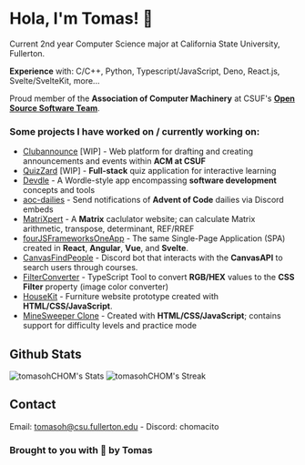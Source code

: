 # Hola, I'm Tomas! 👋

Current 2nd year Computer Science major at California State University, Fullerton.

**Experience** with: C/C++, Python, Typescript/JavaScript, Deno, React.js, Svelte/SvelteKit, more...

Proud member of the **Association of Computer Machinery** at CSUF's [**Open Source Software Team**](https://github.com/acmcsufoss).

### Some projects I have worked on / currently working on:
- [Clubannounce](https://github.com/acmcsufoss/clubannounce) [WIP] - Web platform for drafting and creating announcements and events within **ACM at CSUF**
- [QuizZard](https://github.com/tomasohCHOM/QuizZard) [WIP] - **Full-stack** quiz application for interactive learning
- [Devdle](https://github.com/tomasohCHOM/Devdle) - A Wordle-style app encompassing **software development** concepts and tools
- [aoc-dailies](https://github.com/tomasohCHOM/aoc-dailies) - Send notifications of **Advent of Code** dailies via Discord embeds
- [MatriXpert](https://github.com/tomasohCHOM/MatriXpert) - A **Matrix** caclulator website; can calculate Matrix arithmetic, transpose, determinant, REF/RREF
- [fourJSFrameworksOneApp](https://github.com/tomasohCHOM/fourJSFrameworksOneApp) - The same Single-Page Application (SPA) created in **React**, **Angular**, **Vue**, and **Svelte**.
- [CanvasFindPeople](https://github.com/tomasohCHOM/CanvasFindPeople) - Discord bot that interacts with the **CanvasAPI** to search users through courses.
- [FilterConverter](https://github.com/tomasohCHOM/FilterConverter) - TypeScript Tool to convert **RGB/HEX** values to the **CSS Filter** property (image color converter)
- [HouseKit](https://github.com/tomasohCHOM/HouseKit) - Furniture website prototype created with **HTML/CSS/JavaScript**.
- [MineSweeper Clone](https://github.com/tomasohCHOM/MineSweeper) - Created with **HTML/CSS/JavaScript**; contains support for difficulty levels and practice mode

## Github Stats

![tomasohCHOM's Stats](https://github-readme-stats.vercel.app/api?username=tomasohCHOM&theme=tokyonight&show_icons=true&hide_border=true&count_private=true)
![tomasohCHOM's Streak](https://github-readme-streak-stats.herokuapp.com/?user=tomasohCHOM&theme=tokyonight&hide_border=true)

## Contact

Email: [tomasoh@csu.fullerton.edu](mailto:tomasohe@csu.fullerton.edu) - Discord: chomacito

### Brought to you with 💌 by Tomas
